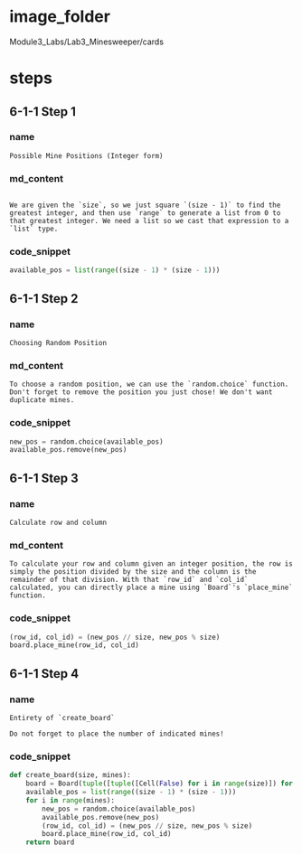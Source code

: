 # image_folder
Module3_Labs/Lab3_Minesweeper/cards

# steps

## 6-1-1 Step 1
### name
```
Possible Mine Positions (Integer form)
```
### md_content
```

We are given the `size`, so we just square `(size - 1)` to find the greatest integer, and then use `range` to generate a list from 0 to that greatest integer. We need a list so we cast that expression to a `list` type. 
```
### code_snippet
```python
available_pos = list(range((size - 1) * (size - 1)))
```
## 6-1-1 Step 2
### name
```
Choosing Random Position
```
### md_content
```
To choose a random position, we can use the `random.choice` function. Don't forget to remove the position you just chose! We don't want duplicate mines.
```
### code_snippet
```python
new_pos = random.choice(available_pos)
available_pos.remove(new_pos)
```
## 6-1-1 Step 3
### name
```
Calculate row and column
```
### md_content
```
To calculate your row and column given an integer position, the row is simply the position divided by the size and the column is the remainder of that division. With that `row_id` and `col_id` calculated, you can directly place a mine using `Board`'s `place_mine` function.
```
### code_snippet
```python
(row_id, col_id) = (new_pos // size, new_pos % size)
board.place_mine(row_id, col_id)
```
## 6-1-1 Step 4
### name
```
Entirety of `create_board`

Do not forget to place the number of indicated mines!
```
### code_snippet
```python
def create_board(size, mines):
    board = Board(tuple([tuple([Cell(False) for i in range(size)]) for j in range(size)]))
    available_pos = list(range((size - 1) * (size - 1)))
    for i in range(mines):
        new_pos = random.choice(available_pos)
        available_pos.remove(new_pos)
        (row_id, col_id) = (new_pos // size, new_pos % size)
        board.place_mine(row_id, col_id)
    return board
```



